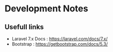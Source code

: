 # Development Notes

## Usefull links
- Laravel 7.x Docs : https://laravel.com/docs/7.x/
- Bootstrap : https://getbootstrap.com/docs/5.3/
